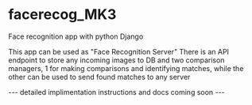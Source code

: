 # facerecog_MK3
Face recognition app with python Django

This app can be used as "Face Recognition Server"
There is an API endpoint to store any incoming images to DB and two comparison managers, 1 for making comparisons and identifying matches, while the other can be used to send found matches to any server

--- detailed implimentation instructions and docs coming soon ---
